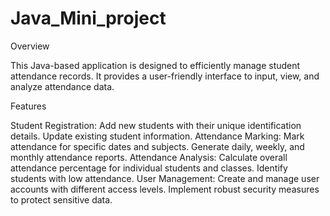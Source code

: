 # Java_Mini_project
Overview

This Java-based application is designed to efficiently manage student attendance records. It provides a user-friendly interface to input, view, and analyze attendance data.

Features

Student Registration:
Add new students with their unique identification details.
Update existing student information.
Attendance Marking:
Mark attendance for specific dates and subjects.
Generate daily, weekly, and monthly attendance reports.
Attendance Analysis:
Calculate overall attendance percentage for individual students and classes.
Identify students with low attendance.
User Management:
Create and manage user accounts with different access levels.
Implement robust security measures to protect sensitive data.
